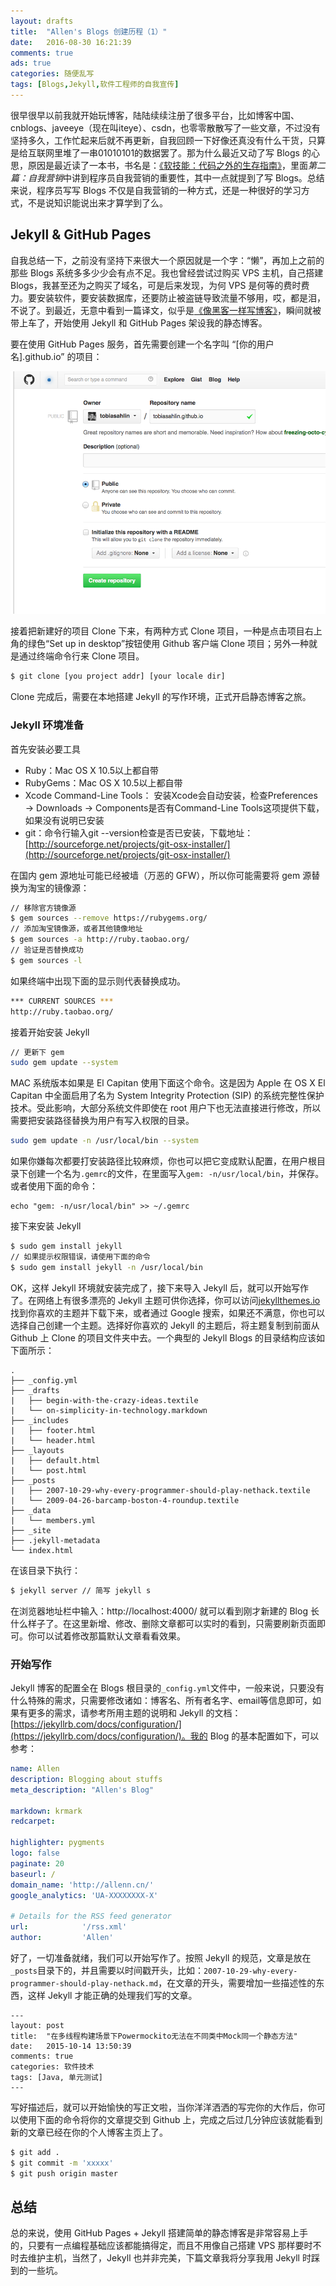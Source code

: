 ```yaml
---
layout: drafts
title:  "Allen's Blogs 创建历程（1）"
date:   2016-08-30 16:21:39
comments: true
ads: true
categories: 随便乱写
tags: [Blogs,Jekyll,软件工程师的自我宣传]
---
```


很早很早以前我就开始玩博客，陆陆续续注册了很多平台，比如博客中国、cnblogs、javeeye（现在叫iteye）、csdn，也零零散散写了一些文章，不过没有坚持多久，工作忙起来后就不再更新，自我回顾一下好像还真没有什么干货，只算是给互联网里堆了一串01010101的数据罢了。那为什么最近又动了写 Blogs 的心思，原因是最近读了一本书，书名是：[《软技能：代码之外的生存指南》](http://product.china-pub.com/4971248)，里面*第二篇：自我营销*中讲到程序员自我营销的重要性，其中一点就提到了写 Blogs。总结来说，程序员写写 Blogs 不仅是自我营销的一种方式，还是一种很好的学习方式，不是说知识能说出来才算学到了么。

<!-- more -->

## Jekyll & GitHub Pages
自我总结一下，之前没有坚持下来很大一个原因就是一个字：“懒”，再加上之前的那些 Blogs 系统多多少少会有点不足。我也曾经尝试过购买 VPS 主机，自己搭建 Blogs，我甚至还为之购买了域名，可是后来发现，为何 VPS 是何等的费时费力。要安装软件，要安装数据库，还要防止被盗链导致流量不够用，哎，都是泪，不说了。到最近，无意中看到一篇译文，似乎是[《像黑客一样写博客》](http://tom.preston-werner.com/2008/11/17/blogging-like-a-hacker.html)，瞬间就被带上车了，开始使用 Jekyll 和 GitHub Pages 架设我的静态博客。

要在使用 GitHub Pages 服务，首先需要创建一个名字叫 “[你的用户名].github.io” 的项目：

![图片来自：GitHub](/assets/images/make-mine-blogs-1/user-repo@2x.png)

接着把新建好的项目 Clone 下来，有两种方式 Clone 项目，一种是点击项目右上角的绿色“Set up in desktop”按钮使用 Github 客户端 Clone 项目；另外一种就是通过终端命令行来 Clone 项目。

```sh
$ git clone [you project addr] [your locale dir]
```

Clone 完成后，需要在本地搭建 Jekyll 的写作环境，正式开启静态博客之旅。

### Jekyll 环境准备
首先安装必要工具

- Ruby：Mac OS X 10.5以上都自带
- RubyGems：Mac OS X 10.5以上都自带
- Xcode Command-Line Tools： 安装Xcode会自动安装，检查Preferences → Downloads → Components是否有Command-Line Tools这项提供下载，如果没有说明已安装
- git：命令行输入git --version检查是否已安装，下载地址：[http://sourceforge.net/projects/git-osx-installer/](http://sourceforge.net/projects/git-osx-installer/)

在国内 gem 源地址可能已经被墙（万恶的 GFW），所以你可能需要将 gem 源替换为淘宝的镜像源：

```sh
// 移除官方镜像源
$ gem sources --remove https://rubygems.org/
// 添加淘宝镜像源，或者其他镜像地址
$ gem sources -a http://ruby.taobao.org/
// 验证是否替换成功
$ gem sources -l
```

如果终端中出现下面的显示则代表替换成功。

```sh
*** CURRENT SOURCES ***
http://ruby.taobao.org/
```

接着开始安装 Jekyll

```sh
// 更新下 gem
sudo gem update --system
```
MAC 系统版本如果是 El Capitan 使用下面这个命令。这是因为 Apple 在 OS X El Capitan 中全面启用了名为 System Integrity Protection (SIP) 的系统完整性保护技术。受此影响，大部分系统文件即使在 root 用户下也无法直接进行修改，所以需要把安装路径替换为用户有写入权限的目录。

```sh
sudo gem update -n /usr/local/bin --system
```

如果你嫌每次都要打安装路径比较麻烦，你也可以把它变成默认配置，在用户根目录下创建一个名为`.gemrc`的文件，在里面写入`gem: -n/usr/local/bin`，并保存。或者使用下面的命令：

```
echo "gem: -n/usr/local/bin" >> ~/.gemrc
```

接下来安装 Jekyll

```sh
$ sudo gem install jekyll
// 如果提示权限错误，请使用下面的命令
$ sudo gem install jekyll -n /usr/local/bin
```

OK，这样 Jekyll 环境就安装完成了，接下来导入 Jekyll 后，就可以开始写作了。在网络上有很多漂亮的 Jekyll 主题可供你选择，你可以访问[jekyllthemes.io](http://jekyllthemes.io/)找到你喜欢的主题并下载下来，或者通过 Google 搜索，如果还不满意，你也可以选择自己创建一个主题。选择好你喜欢的 Jekyll 的主题后，将主题复制到前面从 Github 上 Clone 的项目文件夹中去。一个典型的 Jekyll Blogs 的目录结构应该如下面所示：

```
.
├── _config.yml
├── _drafts
|   ├── begin-with-the-crazy-ideas.textile
|   └── on-simplicity-in-technology.markdown
├── _includes
|   ├── footer.html
|   └── header.html
├── _layouts
|   ├── default.html
|   └── post.html
├── _posts
|   ├── 2007-10-29-why-every-programmer-should-play-nethack.textile
|   └── 2009-04-26-barcamp-boston-4-roundup.textile
├── _data
|   └── members.yml
├── _site
├── .jekyll-metadata
└── index.html
```

在该目录下执行：

```sh
$ jekyll server // 简写 jekyll s
```

在浏览器地址栏中输入：http://localhost:4000/ 就可以看到刚才新建的 Blog 长什么样子了。在这里新增、修改、删除文章都可以实时的看到，只需要刷新页面即可。你可以试着修改那篇默认文章看看效果。

### 开始写作
Jekyll 博客的配置全在 Blogs 根目录的`_config.yml`文件中，一般来说，只要没有什么特殊的需求，只需要修改诸如：博客名、所有者名字、email等信息即可，如果有更多的需求，请参考所用主题的说明和 Jekyll 的文档：[https://jekyllrb.com/docs/configuration/](https://jekyllrb.com/docs/configuration/)。我的 Blog 的基本配置如下，可以参考：

```yml
name: Allen
description: Blogging about stuffs
meta_description: "Allen's Blog"

markdown: krmark
redcarpet:

highlighter: pygments
logo: false
paginate: 20
baseurl: /
domain_name: 'http://allenn.cn/'
google_analytics: 'UA-XXXXXXXX-X'

# Details for the RSS feed generator
url:            '/rss.xml'
author:         'Allen'
```

好了，一切准备就绪，我们可以开始写作了。按照 Jekyll 的规范，文章是放在`_posts`目录下的，并且需要以时间戳开头，比如：`2007-10-29-why-every-programmer-should-play-nethack.md`，在文章的开头，需要增加一些描述性的东西，这样 Jekyll 才能正确的处理我们写的文章。

```
---
layout: post
title:  "在多线程构建场景下Powermockito无法在不同类中Mock同一个静态方法"
date:   2015-10-14 13:50:39
comments: true
categories: 软件技术
tags: [Java, 单元测试]
---
```

写好描述后，就可以开始愉快的写正文啦，当你洋洋洒洒的写完你的大作后，你可以使用下面的命令将你的文章提交到 Github 上，完成之后过几分钟应该就能看到新的文章已经在你的个人博客主页上了。

```sh
$ git add .
$ git commit -m 'xxxxx'
$ git push origin master
```

## 总结
总的来说，使用 GitHub Pages + Jekyll 搭建简单的静态博客是非常容易上手的，只要有一点编程基础应该都能搞得定，而且不用像自己搭建 VPS 那样要时不时去维护主机，当然了，Jekyll 也并非完美，下篇文章我将分享我用 Jekyll 时踩到的一些坑。
